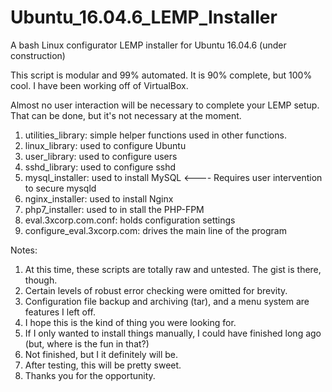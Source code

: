 # Ubuntu_16.04.6_LEMP_Installer
A bash Linux configurator LEMP installer for Ubuntu 16.04.6 (under construction)

This script is modular and 99% automated. It is 90% complete, but 100% cool.
I have been working off of VirtualBox.

Almost no user interaction will be necessary to complete your LEMP setup.
That can be done, but it's not necessary at the moment.

1. utilities_library: simple helper functions used in other functions.
2. linux_library: used to configure Ubuntu
3. user_library: used to configure users
4. sshd_library: used to configure sshd
5. mysql_installer: used to install MySQL <---- Requires user intervention to secure mysqld
6. nginx_installer: used to install Nginx
7. php7_installer: used to in stall the PHP-FPM
8. eval.3xcorp.com.conf: holds configuration settings
9. configure_eval.3xcorp.com: drives the main line of the program

Notes:

1. At this time, these scripts are totally raw and untested. The gist is there, though.
2. Certain levels of robust error checking were omitted for brevity.
3. Configuration file backup and archiving (tar), and a menu system are features I left off.
4. I hope this is the kind of thing you were looking for.
5. If I only wanted to install things manually, I could have finished long ago (but, where is the fun in that?)
6. Not finished, but I it definitely will be.
7.  After testing, this will be pretty sweet.
8. Thanks you for the opportunity.
